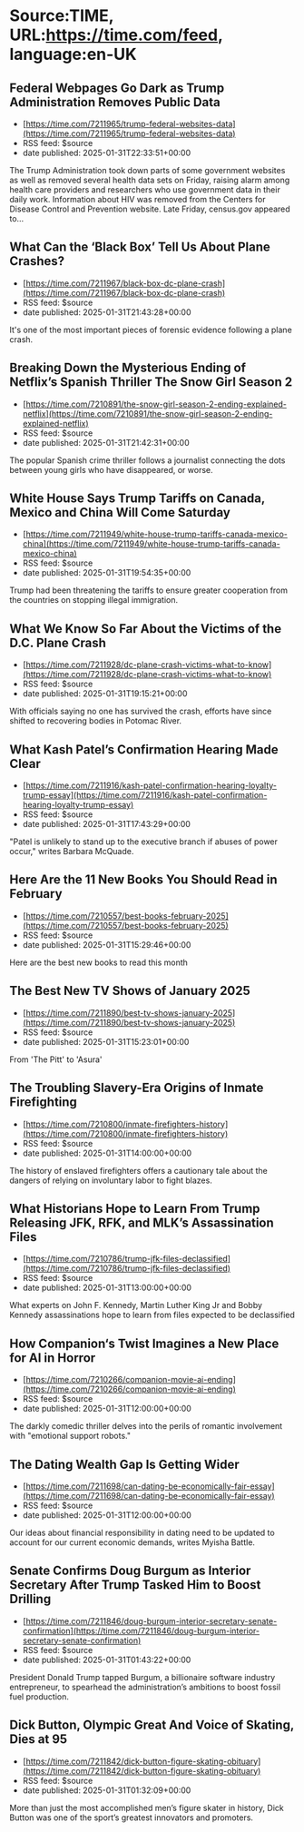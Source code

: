 # Source:TIME, URL:https://time.com/feed, language:en-UK

## Federal Webpages Go Dark as Trump Administration Removes Public Data
 - [https://time.com/7211965/trump-federal-websites-data](https://time.com/7211965/trump-federal-websites-data)
 - RSS feed: $source
 - date published: 2025-01-31T22:33:51+00:00

The Trump Administration took down parts of some government websites as well as removed several health data sets on Friday, raising alarm among health care providers and researchers who use government data in their daily work. Information about HIV was removed from the Centers for Disease Control and Prevention website. Late Friday, census.gov appeared to&#8230;

## What Can the ‘Black Box’ Tell Us About Plane Crashes?
 - [https://time.com/7211967/black-box-dc-plane-crash](https://time.com/7211967/black-box-dc-plane-crash)
 - RSS feed: $source
 - date published: 2025-01-31T21:43:28+00:00

It's one of the most important pieces of forensic evidence following a plane crash.

## Breaking Down the Mysterious Ending of Netflix’s Spanish Thriller The Snow Girl Season 2
 - [https://time.com/7210891/the-snow-girl-season-2-ending-explained-netflix](https://time.com/7210891/the-snow-girl-season-2-ending-explained-netflix)
 - RSS feed: $source
 - date published: 2025-01-31T21:42:31+00:00

The popular Spanish crime thriller follows a journalist connecting the dots between young girls who have disappeared, or worse.

## White House Says Trump Tariffs on Canada, Mexico and China Will Come Saturday
 - [https://time.com/7211949/white-house-trump-tariffs-canada-mexico-china](https://time.com/7211949/white-house-trump-tariffs-canada-mexico-china)
 - RSS feed: $source
 - date published: 2025-01-31T19:54:35+00:00

Trump had been threatening the tariffs to ensure greater cooperation from the countries on stopping illegal immigration.

## What We Know So Far About the Victims of the D.C. Plane Crash
 - [https://time.com/7211928/dc-plane-crash-victims-what-to-know](https://time.com/7211928/dc-plane-crash-victims-what-to-know)
 - RSS feed: $source
 - date published: 2025-01-31T19:15:21+00:00

With officials saying no one has survived the crash, efforts have since shifted to recovering bodies in Potomac River.

## What Kash Patel’s Confirmation Hearing Made Clear
 - [https://time.com/7211916/kash-patel-confirmation-hearing-loyalty-trump-essay](https://time.com/7211916/kash-patel-confirmation-hearing-loyalty-trump-essay)
 - RSS feed: $source
 - date published: 2025-01-31T17:43:29+00:00

"Patel is unlikely to stand up to the executive branch if abuses of power occur," writes Barbara McQuade.

## Here Are the 11 New Books You Should Read in February
 - [https://time.com/7210557/best-books-february-2025](https://time.com/7210557/best-books-february-2025)
 - RSS feed: $source
 - date published: 2025-01-31T15:29:46+00:00

Here are the best new books to read this month

## The Best New TV Shows of January 2025
 - [https://time.com/7211890/best-tv-shows-january-2025](https://time.com/7211890/best-tv-shows-january-2025)
 - RSS feed: $source
 - date published: 2025-01-31T15:23:01+00:00

From 'The Pitt' to 'Asura'

## The Troubling Slavery-Era Origins of Inmate Firefighting
 - [https://time.com/7210800/inmate-firefighters-history](https://time.com/7210800/inmate-firefighters-history)
 - RSS feed: $source
 - date published: 2025-01-31T14:00:00+00:00

The history of enslaved firefighters offers a cautionary tale about the dangers of relying on involuntary labor to fight blazes.

## What Historians Hope to Learn From Trump Releasing JFK, RFK, and MLK’s Assassination Files
 - [https://time.com/7210786/trump-jfk-files-declassified](https://time.com/7210786/trump-jfk-files-declassified)
 - RSS feed: $source
 - date published: 2025-01-31T13:00:00+00:00

What experts on John F. Kennedy, Martin Luther King Jr and Bobby Kennedy assassinations hope to learn from files expected to be declassified

## How Companion‘s Twist Imagines a New Place for AI in Horror
 - [https://time.com/7210266/companion-movie-ai-ending](https://time.com/7210266/companion-movie-ai-ending)
 - RSS feed: $source
 - date published: 2025-01-31T12:00:00+00:00

The darkly comedic thriller delves into the perils of romantic involvement with "emotional support robots."

## The Dating Wealth Gap Is Getting Wider
 - [https://time.com/7211698/can-dating-be-economically-fair-essay](https://time.com/7211698/can-dating-be-economically-fair-essay)
 - RSS feed: $source
 - date published: 2025-01-31T12:00:00+00:00

Our ideas about financial responsibility in dating need to be updated to account for our current economic demands, writes Myisha Battle.

## Senate Confirms Doug Burgum as Interior Secretary After Trump Tasked Him to Boost Drilling
 - [https://time.com/7211846/doug-burgum-interior-secretary-senate-confirmation](https://time.com/7211846/doug-burgum-interior-secretary-senate-confirmation)
 - RSS feed: $source
 - date published: 2025-01-31T01:43:22+00:00

President Donald Trump tapped Burgum, a billionaire software industry entrepreneur, to spearhead the administration’s ambitions to boost fossil fuel production.

## Dick Button, Olympic Great And Voice of Skating, Dies at 95
 - [https://time.com/7211842/dick-button-figure-skating-obituary](https://time.com/7211842/dick-button-figure-skating-obituary)
 - RSS feed: $source
 - date published: 2025-01-31T01:32:09+00:00

More than just the most accomplished men’s figure skater in history, Dick Button was one of the sport’s greatest innovators and promoters.

